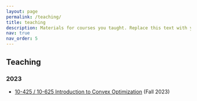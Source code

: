 ```yaml
---
layout: page
permalink: /teaching/
title: teaching
description: Materials for courses you taught. Replace this text with your description.
nav: true
nav_order: 5
---
```


## Teaching

### 2023

* [10-425 / 10-625 Introduction to Convex Optimization](http://www.cs.cmu.edu/~mgormley/courses/10425/) (Fall 2023)
